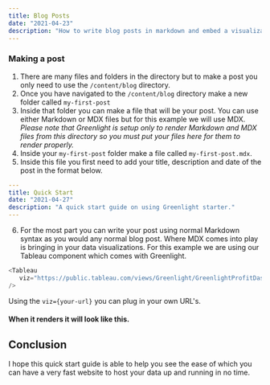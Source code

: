 ```yaml
---
title: Blog Posts
date: "2021-04-23"
description: "How to write blog posts in markdown and embed a visualization"
---
```


### Making a post

1. There are many files and folders in the directory but to make a post you only need to use the `/content/blog` directory.
   <br />
2. Once you have navigated to the `/content/blog` directory make a new folder called `my-first-post`
   <br />
3. Inside that folder you can make a file that will be your post. You can use either Markdown or MDX files but for this example we will use MDX. _Please note that Greenlight is setup only to render Markdown and MDX files from this directory so you must put your files here for them to render properly._
   <br />
4. Inside your `my-first-post` folder make a file called `my-first-post.mdx`.
   <br />
5. Inside this file you first need to add your title, description and date of the post in the format below.

```yaml {numberLines}
---
title: Quick Start
date: "2021-04-27"
description: "A quick start guide on using Greenlight starter."
---
```

6. For the most part you can write your post using normal Markdown syntax as you would any normal blog post. Where MDX comes into play is bringing in your data visualizations. For this example we are using our Tableau component which comes with Greenlight.

```js {numberLines}
<Tableau
   viz="https://public.tableau.com/views/Greenlight/GreenlightProfitDashboard"
/>
```

Using the `viz={your-url}` you can plug in your own URL's.

#### When it renders it will look like this.

<Tableau
   viz="https://public.tableau.com/views/Greenlight/GreenlightProfitDashboard"
/>

## Conclusion

I hope this quick start guide is able to help you see the ease of which you can have a very fast website to host your data up and running in no time.
